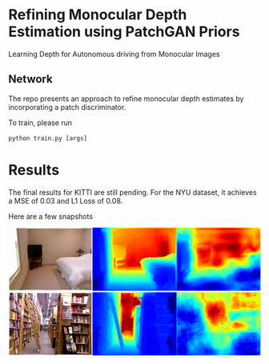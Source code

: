 # Refining Monocular Depth Estimation using PatchGAN Priors
Learning Depth for Autonomous driving from Monocular Images

## Network
The repo presents an approach to refine monocular depth estimates by incorporating a patch discriminator. <br>

To train, please run
```
python train.py [args]
```

# Results
The final results for KITTI are still pending. For the NYU dataset, it achieves a MSE of 0.03 and L1 Loss of 0.08.

Here are a few snapshots

![Sample Image 1](imgs/train_image_28.jpg "NYU sample results")
![Sample Image 2](imgs/train_image_24.jpg "NYU sample results")

